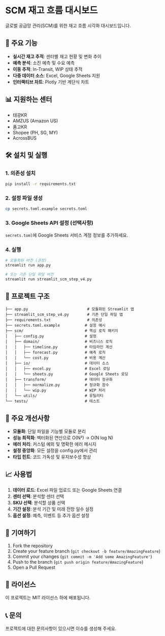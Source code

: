 # SCM 재고 흐름 대시보드

글로벌 공급망 관리(SCM)를 위한 재고 흐름 시각화 대시보드입니다.

## 🚀 주요 기능

- **실시간 재고 추적**: 센터별 재고 현황 및 변화 추이
- **예측 분석**: 소진 예측 및 수요 예측
- **이동 추적**: In-Transit, WIP 상태 추적
- **다중 데이터 소스**: Excel, Google Sheets 지원
- **인터랙티브 차트**: Plotly 기반 계단식 차트

## 📊 지원하는 센터

- 태광KR
- AMZUS (Amazon US)
- 품고KR
- Shopee (PH, SG, MY)
- AcrossBUS

## 🛠️ 설치 및 실행

### 1. 의존성 설치
```bash
pip install -r requirements.txt
```

### 2. 설정 파일 생성
```bash
cp secrets.toml.example secrets.toml
```

### 3. Google Sheets API 설정 (선택사항)
`secrets.toml`에 Google Sheets 서비스 계정 정보를 추가하세요.

### 4. 실행
```bash
# 모듈화된 버전 (권장)
streamlit run app.py

# 또는 기존 단일 파일 버전
streamlit run streamlit_scm_step_v4.py
```

## 📁 프로젝트 구조

```
├── app.py                          # 모듈화된 Streamlit 앱
├── streamlit_scm_step_v4.py        # 기존 단일 파일 앱
├── requirements.txt                # 의존성
├── secrets.toml.example           # 설정 예시
├── scm/                           # 핵심 로직 패키지
│   ├── config.py                  # 설정
│   ├── domain/                    # 비즈니스 로직
│   │   ├── timeline.py            # 타임라인 계산
│   │   ├── forecast.py            # 예측 로직
│   │   └── cost.py                # 비용 계산
│   ├── io/                        # 데이터 소스
│   │   ├── excel.py               # Excel 로딩
│   │   └── sheets.py              # Google Sheets 로딩
│   ├── transform/                 # 데이터 정규화
│   │   ├── normalize.py           # 정규화 함수
│   │   └── wip.py                 # WIP 처리
│   └── utils/                     # 유틸리티
└── tests/                         # 테스트
```

## 🔧 주요 개선사항

- **모듈화**: 단일 파일을 기능별 모듈로 분리
- **성능 최적화**: 벡터화된 연산으로 O(N²) → O(N log N)
- **에러 처리**: 커스텀 예외 및 명확한 에러 메시지
- **설정 중앙화**: 모든 설정을 config.py에서 관리
- **타입 힌트**: 코드 가독성 및 유지보수성 향상

## 📈 사용법

1. **데이터 로드**: Excel 파일 업로드 또는 Google Sheets 연결
2. **센터 선택**: 분석할 센터 선택
3. **SKU 선택**: 분석할 상품 선택
4. **기간 설정**: 분석 기간 및 미래 전망 일수 설정
5. **옵션 설정**: 예측, 이벤트 등 추가 옵션 설정

## 🤝 기여하기

1. Fork the repository
2. Create your feature branch (`git checkout -b feature/AmazingFeature`)
3. Commit your changes (`git commit -m 'Add some AmazingFeature'`)
4. Push to the branch (`git push origin feature/AmazingFeature`)
5. Open a Pull Request

## 📄 라이선스

이 프로젝트는 MIT 라이선스 하에 배포됩니다.

## 📞 문의

프로젝트에 대한 문의사항이 있으시면 이슈를 생성해 주세요.

